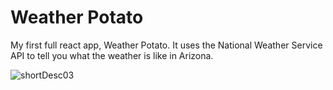 # Weather Potato

My first full react app, Weather Potato.
It uses the National Weather Service API to tell you what the weather is like in Arizona.

![shortDesc03](https://user-images.githubusercontent.com/71471789/118741086-4ad74780-b802-11eb-9a04-9cd639dfab76.png)

